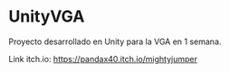 # UnityVGA
Proyecto desarrollado en Unity para la VGA en 1 semana.

Link itch.io: https://pandax40.itch.io/mightyjumper
